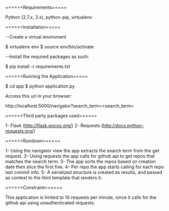 ======Requirements=====

Python (2.7.x, 3.x), python-pip, virtualenv

======Installation=====

--Create a virtual enviroment 

$ virtualenv env 
$ source env/bin/activate

--Install the required packages as such:

$ pip install -r requirements.txt

======Running the Application=====

$ cd app
$ python application.py

Access this url in your browser:

http://localhost:5000/navigator?search_term=<search_term>

======Third party packages used======

1- Flask (http://flask.pocoo.org/)
2- Requests (http://docs.python-requests.org/)


======Rundown======

1- Using the navigator view the app extracts the search term from the get request.
2- Using requests the app calls for github api to get repos that matches the search term.
3- The app sorts the repos based on creation date then slice the first five.
4- Per repo the app starts calling for each repo last commit info.
5- A serialized structure is created as results, and passed as context to the html template that renders it.


======Constraint======

This application is limited to 10 requests per minute, since it calls for the github api using unauthenticated requests. 

